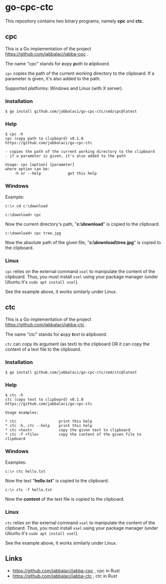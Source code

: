 # go-cpc-ctc

This repository contains two binary programs,
namely **cpc** and **ctc**.

## cpc

This is a Go implementation of the project https://github.com/jabbalaci/jabba-cpc .

The name "cpc" stands for _**c**opy **p**ath to **c**lipboard_.

`cpc` copies the path of the current working directory to the clipboard.
If a parameter is given, it's also added to the path.

Supported platforms: Windows and Linux (with X server).

### Installation

    $ go install github.com/jabbalaci/go-cpc-ctc/cmd/cpc@latest

### Help

    $ cpc -h
    cpc (copy path to clipboard) v0.1.0
    https://github.com/jabbalaci/go-cpc-ctc

    - copies the path of the current working directory to the clipboard
    - if a parameter is given, it's also added to the path

    Usage: cpc [option] [parameter]
    where option can be:
        -h or --help            get this help

### Windows

Example:

```
c:\> cd c:\download

c:\download> cpc
```

Now the current directory's path, "**c:\download**" is copied to the clipboard.

```
c:\download> cpc tree.jpg
```

Now the absolute path of the given file, "**c:\download\tree.jpg**" is copied to the clipboard.

### Linux

`cpc` relies on the external command `xsel` to manipulate the content of the clipboard.
Thus, you must install `xsel` using your package manager (under Ubuntu it's
`sudo apt install xsel`).

See the example above, it works similarly under Linux.

## ctc

This is a Go implementation of the project https://github.com/jabbalaci/jabba-ctc .

The name "ctc" stands for _**c**opy **t**ext to **c**lipboard_.

`ctc` can copy its argument (as text) to the clipboard OR it can
copy the content of a text file to the clipboard.

### Installation

    $ go install github.com/jabbalaci/go-cpc-ctc/cmd/ctc@latest

### Help

    $ ctc -h
    ctc (copy text to clipboard) v0.1.0
    https://github.com/jabbalaci/go-cpc-ctc

    Usage examples:

    * ctc                   print this help
    * ctc -h, ctc --help    print this help
    * ctc <text>            copy the given text to clipboard
    * ctc -f <file>         copy the content of the given file to clipboard

### Windows

Examples:

```
c:\> ctc hello.txt
```

Now the text "**hello.txt**" is copied to the clipboard.

```
c:\> ctc -f hello.txt
```

Now the **content** of the text file is copied to the clipboard.

### Linux

`ctc` relies on the external command `xsel` to manipulate the content of the clipboard.
Thus, you must install `xsel` using your package manager (under Ubuntu it's
`sudo apt install xsel`).

See the example above, it works similarly under Linux.

## Links

* https://github.com/jabbalaci/jabba-cpc , cpc in Rust
* https://github.com/jabbalaci/jabba-ctc , ctc in Rust

